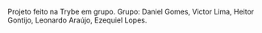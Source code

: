 Projeto feito na Trybe em grupo. Grupo: Daniel Gomes, Victor Lima, Heitor Gontijo, Leonardo Araújo, Ezequiel Lopes.
